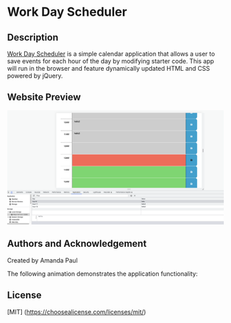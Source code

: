 # Work Day Scheduler

## Description

[Work Day Scheduler](https://amandapaul1223.github.io/Work-Day-Scheduler/) is a simple calendar application that allows a user to save events for each hour of the day by modifying starter code. This app will run in the browser and feature dynamically updated HTML and CSS powered by jQuery. 

## Website Preview

![Image of the page with stored data](/Assets/Work-Day-Scheduler.png)


## Authors and Acknowledgement

Created by Amanda Paul

The following animation demonstrates the application functionality:

## License

[MIT] (https://choosealicense.com/licenses/mit/)
